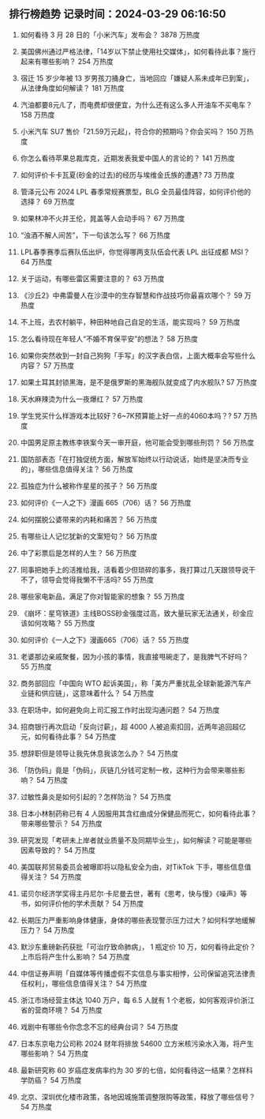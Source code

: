 
## 排行榜趋势 记录时间：2024-03-29 06:16:50
  
  1. 如何看待 3 月 28 日的「小米汽车」发布会？ 3878 万热度
    
  2. 美国佛州通过严格法律，「14岁以下禁止使用社交媒体」，如何看待此事？施行起来有哪些影响？ 254 万热度
    
  3. 宿迁 15 岁少年被 13 岁男孩刀捅身亡，当地回应「嫌疑人系未成年已到案」，从法律角度如何解读？ 181 万热度
    
  4. 汽油都要8元/L了，而电费却很便宜，为什么还有这么多人开油车不买电车？ 158 万热度
    
  5. 小米汽车 SU7 售价「21.59万元起」，符合你的预期吗？你会买吗？ 150 万热度
    
  6. 你怎么看待苹果总裁库克，近期发表我爱中国人的言论的？ 141 万热度
    
  7. 如何评价卡卡瓦夏(砂金的过去)的经历与埃维金氏族的遭遇? 73 万热度
    
  8. 管泽元公布 2024 LPL 春季常规赛票型，BLG 全员最佳阵容，如何评价他的选择？ 69 万热度
    
  9. 如果林冲不火并王伦，晁盖等人会动手吗？ 67 万热度
    
  10. “浊酒不解人间苦”，下一句该怎么写？ 66 万热度
    
  11. LPL春季赛季后赛队伍出炉，你觉得哪两支队伍会代表 LPL 出征成都 MSI？ 64 万热度
    
  12. 关于运动，有哪些雷区需要注意的？ 63 万热度
    
  13. 《沙丘2》中弗雷曼人在沙漠中的生存智慧和作战技巧你最喜欢哪个？ 59 万热度
    
  14. 不上班，去农村躺平，种田种地自己自足的生活，能实现吗？ 59 万热度
    
  15. 怎么看待现在年轻人“不婚不育保平安”的想法？ 58 万热度
    
  16. 如果你突然收到一封自己狗狗「手写」的汉字表白信，上面大概率会写些什么内容？ 57 万热度
    
  17. 如果土耳其封锁黑海，是不是俄罗斯的黑海舰队就变成了内水舰队? 57 万热度
    
  18. 天水麻辣烫为什么一夜爆红？ 57 万热度
    
  19. 学生党买什么样游戏本比较好？6~7K预算能上好一点的4060本吗？? 57 万热度
    
  20. 中国男足原主教练李铁案今天一审开庭，他可能会受到哪些刑罚？ 56 万热度
    
  21. 国防部表态「在打独促统方面，解放军始终以行动说话，始终是坚决而专业的」，哪些信息值得关注？ 56 万热度
    
  22. 孤独症为什么被称作星星的孩子？ 56 万热度
    
  23. 如何评价《一人之下》漫画 665（706）话？ 56 万热度
    
  24. 如何摆脱公婆带来的内耗和痛苦？ 56 万热度
    
  25. 有哪些让人记忆犹新的文案短句？ 56 万热度
    
  26. 中了彩票后是怎样的人生？ 56 万热度
    
  27. 同事把她手上的活推给我，活看着少但琐碎的事多，我打算过几天跟领导说干不了，领导会觉得我懒不干活吗? 55 万热度
    
  28. 哪些家电新品，满足了你对智能家的想象？ 55 万热度
    
  29. 《崩坏：星穹铁道》主线BOSS砂金强度过高，致大量玩家无法通关，砂金应该如何攻略？ 55 万热度
    
  30. 如何评价《一人之下》漫画665（706）话？ 55 万热度
    
  31. 老婆那边亲戚聚餐，因为小孩的事情，我直接甩碗走了，是我脾气不好吗？ 55 万热度
    
  32. 商务部回应「中国向 WTO 起诉美国」，称「美方严重扰乱全球新能源汽车产业链和供应链」，这意味着什么？ 54 万热度
    
  33. 在职场中，如何避免向上司汇报工作时出现沟通问题？ 54 万热度
    
  34. 招商银行再次启动「反向讨薪」，超 4000 人被追索扣回，近两年追回超亿元，如何看待此事？ 54 万热度
    
  35. 想辞职但是领导让我先休息我该怎么办？ 54 万热度
    
  36. 「防伪码」竟是「伪码」，灰链几分钱可定制一枚，这种行为会带来哪些影响？ 54 万热度
    
  37. 过敏性鼻炎是如何引起的？怎样防治？ 54 万热度
    
  38. 日本小林制药称已有 4 人因服用其含红曲成分保健品而死亡，如何看待此事？带来哪些警示？ 54 万热度
    
  39. 研究发现「考研未上岸者就业质量不及同期毕业生」，如何解读？可能是哪些因素导致的？ 54 万热度
    
  40. 美国联邦贸易委员会被曝即将以隐私安全为由，对TikTok 下手，哪些信息值得关注？ 54 万热度
    
  41. 诺贝尔经济学奖得主丹尼尔·卡尼曼去世，著有《思考，快与慢》《噪声》等书，如何评价他的学术贡献？ 54 万热度
    
  42. 长期压力严重影响身体健康，身体的哪些表现警示压力过大？如何科学地缓解压力？ 54 万热度
    
  43. 默沙东重磅新药获批「可治疗致命肺病」， 1 瓶定价 10 万，如何看待此定价？上市后将产生什么影响？ 54 万热度
    
  44. 中信证券声明「自媒体等传播虚假不实信息与事实相悖，公司保留追究法律责任权利」，哪些信息值得关注？ 54 万热度
    
  45. 浙江市场经营主体达 1040 万户，每 6.5 人就有 1 个老板，如何客观评价浙江省的营商环境？ 54 万热度
    
  46. 戏剧中有哪些令你念念不忘的经典台词？ 54 万热度
    
  47. 日本东京电力公司称 2024 财年将排放 54600 立方米核污染水入海，将产生哪些影响？ 54 万热度
    
  48. 最新研究称 60 岁癌症发病率约为 30 岁的七倍，如何看待这一结果？怎样科学防癌？ 54 万热度
    
  49. 北京、深圳优化楼市政策，各地因城施策调整限购等政策，释放了哪些信号？ 54 万热度
    